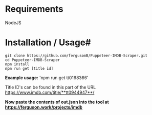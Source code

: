# Requirements
NodeJS

# Installation / Usage#
    git clone https://github.com/fergusonB/Puppeteer-IMDB-Scraper.git
    cd Puppeteer-IMDB-Scraper
    npm install
    npm run get [title id]

**Example usage:**  'npm run get tt0168366'

Title ID's can be found in this part of the URL https://www.imdb.com/title/**tt0944947**/

**Now paste the contents of out.json into the tool at https://ferguson.work/projects/imdb**

